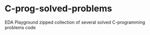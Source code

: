 # C-prog-solved-problems
EDA Playground zipped collection of several solved C-programming problems code
